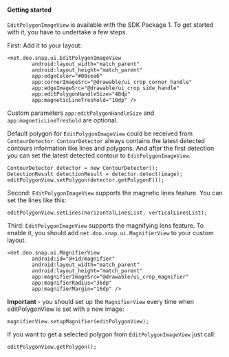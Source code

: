 #### Getting started

`EditPolygonImageView` is available with the SDK Package 1. To get started with it, you have to undertake a few steps.

First: Add it to your layout:

    <net.doo.snap.ui.EditPolygonImageView
            android:layout_width="match_parent"
            android:layout_height="match_parent"
            app:edgeColor="#00cea6"
            app:cornerImageSrc="@drawable/ui_crop_corner_handle"
            app:edgeImageSrc="@drawable/ui_crop_side_handle"
            app:editPolygonHandleSize="48dp"
            app:magneticLineTreshold="10dp" />

Custom parameters `app:editPolygonHandleSize` and `app:magneticLineTreshold` are optional. 

Default polygon for `EditPolygonImageView` could be received from `ContourDetector`.
`ContourDetector` always contains the latest detected contours information like lines and polygons. And after the first 
detection you can set the latest detected contour to `EditPolygonImageView`.

    ContourDetector detector = new ContourDetector();
    DetectionResult detectionResult = detector.detect(image);
    editPolygonView.setPolygon(detector.getPolygonF());

Second: `EditPolygonImageView` supports the magnetic lines feature. You can set the lines like this:

    editPolygonView.setLines(horizontalLinesList, verticalLinesList);

Third: `EditPolygonImageView` supports the magnifying lens feature. To enable it, you should add `net.doo.snap.ui.MagnifierView` to your custom layout.

    <net.doo.snap.ui.MagnifierView
            android:id="@+id/magnifier"
            android:layout_width="match_parent"
            android:layout_height="match_parent"
            app:magnifierImageSrc="@drawable/ui_crop_magnifier"
            app:magnifierRadius="36dp"
            app:magnifierMargin="16dp" />

**Important** - you should set up the `MagnifierView` every time when editPolygonView is set with a new image:

    magnifierView.setupMagnifier(editPolygonView);

If you want to get a selected polygon from `EditPolygonImageView` just call:

    editPolygonView.getPolygon();


  